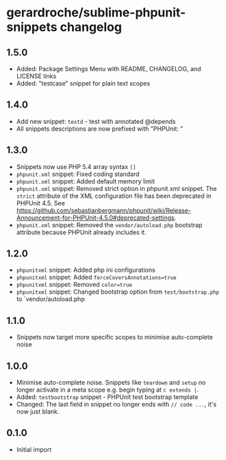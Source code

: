 # gerardroche/sublime-phpunit-snippets changelog

## 1.5.0

* Added: Package Settings Menu with README, CHANGELOG, and LICENSE links
* Added: "testcase" snippet for plain text scopes

## 1.4.0

* Add new snippet: `testd` - test with annotated @depends
* All snippets descriptions are now prefixed with "PHPUnit: "

## 1.3.0

* Snippets now use PHP 5.4 array syntax `[]`
* `phpunit.xml` snippet: Fixed coding standard
* `phpunit.xml` snippet: Added default memory limit
* `phpunit.xml` snippet: Removed strict option in phpunit.xml snippet. The `strict` attribute of the XML configuration file has been deprecated in PHPUnit 4.5. See https://github.com/sebastianbergmann/phpunit/wiki/Release-Announcement-for-PHPUnit-4.5.0#deprecated-settings.
* `phpunit.xml` snippet:  Removed the `vendor/autoload.php` bootstrap attribute because PHPUnit already includes it.

## 1.2.0

* `phpunitxml` snippet: Added php ini configurations
* `phpunitxml` snippet: Added `forceCoversAnnotations=true`
* `phpunitxml` snippet: Removed `color=true`
* `phpunitxml` snippet: Changed bootstrap option from `test/bootstrap.php` to `vendor/autoload.php

## 1.1.0

* Snippets now target more specific scopes to minimise auto-complete noise

## 1.0.0

* Minimise auto-complete noise. Snippets like `teardown` and `setup` no longer activate in a meta scope e.g. begin typing at `c extends |`.
* Added: `testbootstrap` snippet - PHPUnit test bootstrap template
* Changed: The last field in snippet no longer ends with `// code ...`, it's now just blank.

## 0.1.0

* Initial import

